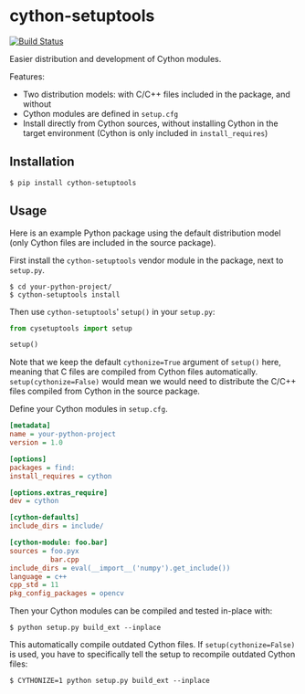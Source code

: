 # cython-setuptools
[![Build Status](https://travis-ci.org/flupke/cython-setuptools.svg?branch=master)](https://travis-ci.org/flupke/cython-setuptools)

Easier distribution and development of Cython modules.

Features:

* Two distribution models: with C/C++ files included in the package, and
  without
* Cython modules are defined in `setup.cfg`
* Install directly from Cython sources, without installing Cython in the target
  environment (Cython is only included in `install_requires`)

## Installation

```shell
$ pip install cython-setuptools
```

## Usage

Here is an example Python package using the default distribution model (only
Cython files are included in the source package).

First install the `cython-setuptools` vendor module in the package, next to
`setup.py`.

```shell
$ cd your-python-project/
$ cython-setuptools install
```

Then use `cython-setuptools`' `setup()` in your `setup.py`:

```python
from cysetuptools import setup

setup()
```

Note that we keep the default `cythonize=True` argument of `setup()` here,
meaning that C files are compiled from Cython files automatically.
`setup(cythonize=False)` would mean we would need to distribute the C/C++ files
compiled from Cython in the source package.

Define your Cython modules in `setup.cfg`.

```ini
[metadata]
name = your-python-project
version = 1.0

[options]
packages = find:
install_requires = cython

[options.extras_require]
dev = cython

[cython-defaults]
include_dirs = include/

[cython-module: foo.bar]
sources = foo.pyx
          bar.cpp
include_dirs = eval(__import__('numpy').get_include())
language = c++
cpp_std = 11
pkg_config_packages = opencv
```

Then your Cython modules can be compiled and tested in-place with:

```shell
$ python setup.py build_ext --inplace
```

This automatically compile outdated Cython files. If `setup(cythonize=False)`
is used, you have to specifically tell the setup to recompile outdated Cython
files:

```shell
$ CYTHONIZE=1 python setup.py build_ext --inplace
```

